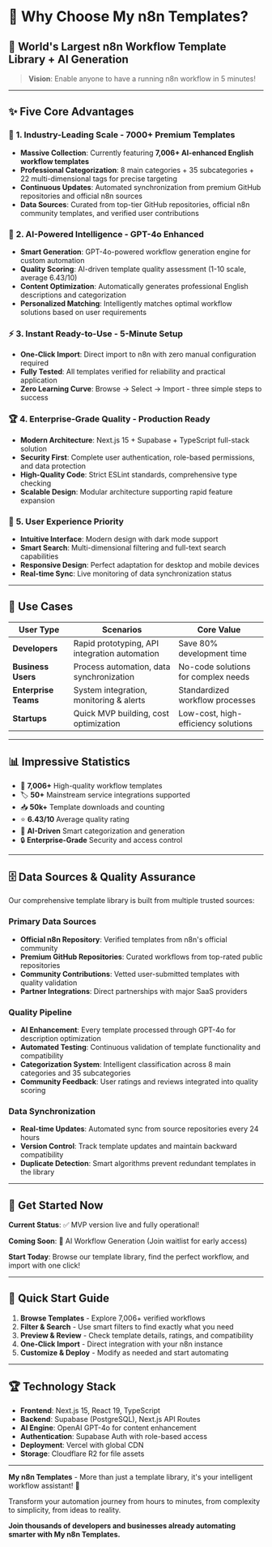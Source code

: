 # 🌟 Why Choose My n8n Templates?

## 🚀 **World's Largest n8n Workflow Template Library + AI Generation**

> **Vision**: Enable anyone to have a running n8n workflow in 5 minutes!

---

## ✨ **Five Core Advantages**

### 🎯 **1. Industry-Leading Scale - 7000+ Premium Templates**
- **Massive Collection**: Currently featuring **7,006+ AI-enhanced English workflow templates**
- **Professional Categorization**: 8 main categories + 35 subcategories + 22 multi-dimensional tags for precise targeting
- **Continuous Updates**: Automated synchronization from premium GitHub repositories and official n8n sources
- **Data Sources**: Curated from top-tier GitHub repositories, official n8n community templates, and verified user contributions

### 🤖 **2. AI-Powered Intelligence - GPT-4o Enhanced**
- **Smart Generation**: GPT-4o-powered workflow generation engine for custom automation
- **Quality Scoring**: AI-driven template quality assessment (1-10 scale, average 6.43/10)
- **Content Optimization**: Automatically generates professional English descriptions and categorization
- **Personalized Matching**: Intelligently matches optimal workflow solutions based on user requirements

### ⚡ **3. Instant Ready-to-Use - 5-Minute Setup**
- **One-Click Import**: Direct import to n8n with zero manual configuration required
- **Fully Tested**: All templates verified for reliability and practical application
- **Zero Learning Curve**: Browse → Select → Import - three simple steps to success

### 🏆 **4. Enterprise-Grade Quality - Production Ready**
- **Modern Architecture**: Next.js 15 + Supabase + TypeScript full-stack solution
- **Security First**: Complete user authentication, role-based permissions, and data protection
- **High-Quality Code**: Strict ESLint standards, comprehensive type checking
- **Scalable Design**: Modular architecture supporting rapid feature expansion

### 🎨 **5. User Experience Priority**
- **Intuitive Interface**: Modern design with dark mode support
- **Smart Search**: Multi-dimensional filtering and full-text search capabilities
- **Responsive Design**: Perfect adaptation for desktop and mobile devices
- **Real-time Sync**: Live monitoring of data synchronization status

---

## 🎯 **Use Cases**

| User Type | Scenarios | Core Value |
|-----------|-----------|------------|
| **Developers** | Rapid prototyping, API integration automation | Save 80% development time |
| **Business Users** | Process automation, data synchronization | No-code solutions for complex needs |
| **Enterprise Teams** | System integration, monitoring & alerts | Standardized workflow processes |
| **Startups** | Quick MVP building, cost optimization | Low-cost, high-efficiency solutions |

---

## 📊 **Impressive Statistics**

- 🎯 **7,006+** High-quality workflow templates
- 🏷️ **50+** Mainstream service integrations supported  
- 📥 **50k+** Template downloads and counting
- ⭐ **6.43/10** Average quality rating
- 🤖 **AI-Driven** Smart categorization and generation
- 🔒 **Enterprise-Grade** Security and access control

---

## 🗄️ **Data Sources & Quality Assurance**

Our comprehensive template library is built from multiple trusted sources:

### **Primary Data Sources**
- **Official n8n Repository**: Verified templates from n8n's official community
- **Premium GitHub Repositories**: Curated workflows from top-rated public repositories
- **Community Contributions**: Vetted user-submitted templates with quality validation
- **Partner Integrations**: Direct partnerships with major SaaS providers

### **Quality Pipeline**
- **AI Enhancement**: Every template processed through GPT-4o for description optimization
- **Automated Testing**: Continuous validation of template functionality and compatibility
- **Categorization System**: Intelligent classification across 8 main categories and 35 subcategories
- **Community Feedback**: User ratings and reviews integrated into quality scoring

### **Data Synchronization**
- **Real-time Updates**: Automated sync from source repositories every 24 hours
- **Version Control**: Track template updates and maintain backward compatibility
- **Duplicate Detection**: Smart algorithms prevent redundant templates in the library

---

## 🎉 **Get Started Now**

**Current Status**: ✅ MVP version live and fully operational!

**Coming Soon**: 🚀 AI Workflow Generation (Join waitlist for early access)

**Start Today**: Browse our template library, find the perfect workflow, and import with one click!

---

## 🚀 **Quick Start Guide**

1. **Browse Templates** - Explore 7,006+ verified workflows
2. **Filter & Search** - Use smart filters to find exactly what you need
3. **Preview & Review** - Check template details, ratings, and compatibility
4. **One-Click Import** - Direct integration with your n8n instance
5. **Customize & Deploy** - Modify as needed and start automating

---

## 🏆 **Technology Stack**

- **Frontend**: Next.js 15, React 19, TypeScript
- **Backend**: Supabase (PostgreSQL), Next.js API Routes
- **AI Engine**: OpenAI GPT-4o for content enhancement
- **Authentication**: Supabase Auth with role-based access
- **Deployment**: Vercel with global CDN
- **Storage**: Cloudflare R2 for file assets

---

**My n8n Templates** - More than just a template library, it's your intelligent workflow assistant! 🚀

Transform your automation journey from hours to minutes, from complexity to simplicity, from ideas to reality.

**Join thousands of developers and businesses already automating smarter with My n8n Templates.**
